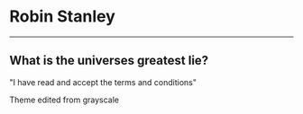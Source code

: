 Robin Stanley
==========
---
What is the universes greatest lie?
---

"I have read and accept the terms and conditions"

Theme edited from grayscale